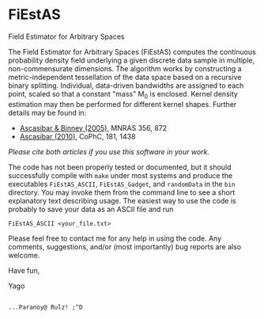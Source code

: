 # FiEstAS
Field Estimator for Arbitrary Spaces

The Field Estimator for Arbitrary Spaces (FiEstAS) computes the continuous probability density field underlying a given discrete data sample in multiple, non-commensurate dimensions.
The algorithm works by constructing a metric-independent tessellation of the data space based on a recursive binary splitting. Individual, data-driven bandwidths are assigned to each point, scaled so that a constant "mass" M<sub>0</sub> is enclosed.
Kernel density estimation may then be performed for different kernel shapes.
Further details may be found in:

- [Ascasibar & Binney (2005)](https://ui.adsabs.harvard.edu/abs/2005MNRAS.356..872A/abstract), MNRAS 356, 872
- [Ascasibar (2010)](https://ui.adsabs.harvard.edu/abs/2010CoPhC.181.1438A/abstract), CoPhC, 181, 1438

*Please cite both articles if you use this software in your work.*

The code has not been properly tested or documented, but it should successfully compile with `make` under most systems and produce the executables `FiEstAS_ASCII`, `FiEstAS_Gadget`, and `randomData` in the `bin` directory. You may invoke them from the command line to see a short explanatory text describing usage. The easiest way to use the code is probably to save your data as an ASCII file and run

`FiEstAS_ASCII <your_file.txt>`

Please feel free to contact me for any help in using the code.
Any comments, suggestions, and/or (most importantly) bug reports are also welcome.

 Have fun,

  Yago

                                                                          ...Paranoy@ Rulz! ;^D
